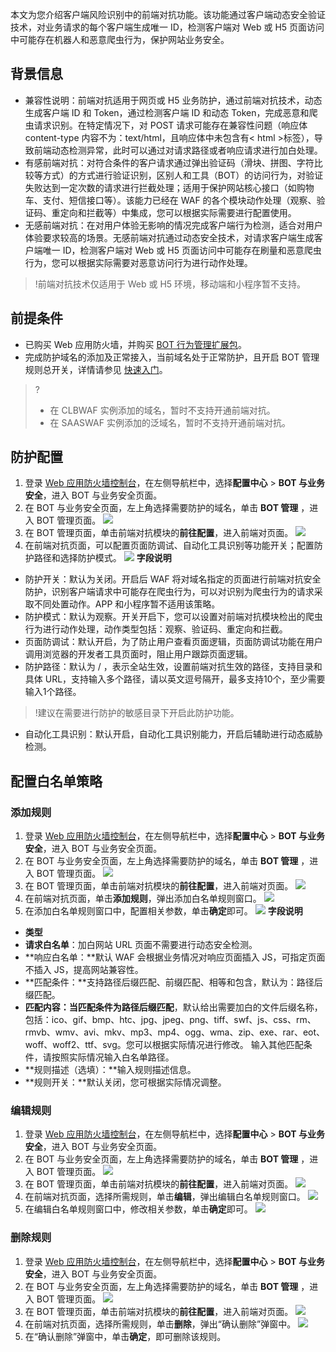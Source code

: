 本文为您介绍客户端风险识别中的前端对抗功能。该功能通过客户端动态安全验证技术，对业务请求的每个客户端生成唯一 ID，检测客户端对 Web 或 H5 页面访问中可能存在机器人和恶意爬虫行为，保护网站业务安全。

## 背景信息
- 兼容性说明：前端对抗适用于网页或 H5 业务防护，通过前端对抗技术，动态生成客户端 ID 和 Token，通过检测客户端 ID 和动态 Token，完成恶意和爬虫请求识别。在特定情况下，对 POST 请求可能存在兼容性问题（响应体 content-type 内容不为：text/html，且响应体中未包含有< html >标签），导致前端动态检测异常，此时可以通过对请求路径或者响应请求进行加白处理。
- 有感前端对抗：对符合条件的客户请求通过弹出验证码（滑块、拼图、字符比较等方式）的方式进行验证识别，区别人和工具（BOT）的访问行为，对验证失败达到一定次数的请求进行拦截处理；适用于保护网站核心接口（如购物车、支付、短信接口等）。该能力已经在 WAF 的各个模块动作处理（观察、验证码、重定向和拦截等）中集成，您可以根据实际需要进行配置使用。
- 无感前端对抗：在对用户体验无影响的情况完成客户端行为检测，适合对用户体验要求较高的场景。无感前端对抗通过动态安全技术，对请求客户端生成客户端唯一 ID，检测客户端对 Web 或 H5 页面访问中可能存在刷量和恶意爬虫行为，您可以根据实际需要对恶意访问行为进行动作处理。
>!前端对抗技术仅适用于 Web 或 H5 环境，移动端和小程序暂不支持。

## 前提条件
- 已购买 Web 应用防火墙，并购买 [BOT 行为管理扩展包](https://cloud.tencent.com/document/product/627/11730#bot-.E8.A1.8C.E4.B8.BA.E7.AE.A1.E7.90.86.E4.BB.B7.E6.A0.BC.E8.AF.B4.E6.98.8E)。
- 完成防护域名的添加及正常接入，当前域名处于正常防护，且开启 BOT 管理规则总开关，详情请参见 [快速入门](https://cloud.tencent.com/document/product/627/18635)。
>?
>- 在 CLBWAF 实例添加的域名，暂时不支持开通前端对抗。
>- 在 SAASWAF 实例添加的泛域名，暂时不支持开通前端对抗。

## 防护配置
1. 登录 [Web 应用防火墙控制台](https://console.cloud.tencent.com/guanjia/tea-botconfig)，在左侧导航栏中，选择**配置中心** > **BOT 与业务安全**，进入 BOT 与业务安全页面。
2. 在 BOT 与业务安全页面，左上角选择需要防护的域名，单击 **BOT 管理** ，进入 BOT 管理页面。
![](https://qcloudimg.tencent-cloud.cn/raw/9e6ca788b62febdb2f6618540df3bf8c.png)
2. 在 BOT 管理页面，单击前端对抗模块的**前往配置**，进入前端对页面。
![](https://qcloudimg.tencent-cloud.cn/raw/571354faa19a4b2802feb5e9ab5646fa.png)
3. 在前端对抗页面，可以配置页面防调试、自动化工具识别等功能开关；配置防护路径和选择防护模式。
![](https://qcloudimg.tencent-cloud.cn/raw/d89937d0f172f66e82415c00a19fabd6.png)
**字段说明**
 - 防护开关：默认为关闭。开启后 WAF 将对域名指定的页面进行前端对抗安全防护，识别客户端请求中可能存在爬虫行为，可以对识别为爬虫行为的请求采取不同处置动作。APP 和小程序暂不适用该策略。
 - 防护模式：默认为观察。开关开启下，您可以设置对前端对抗模块检出的爬虫行为进行动作处理，动作类型包括：观察、验证码、重定向和拦截。
 - 页面防调试：默认开启，为了防⽌⽤户查看⻚⾯逻辑，⻚⾯防调试功能在⽤户调⽤浏览器的开发者工具页面时，阻⽌⽤户跟踪⻚⾯逻辑。
 - 防护路径：默认为 / ，表示全站生效，设置前端对抗生效的路径，支持目录和具体 URL，支持输入多个路径，请以英文逗号隔开，最多支持10个，至少需要输入1个路径。
>!建议在需要进行防护的敏感目录下开启此防护功能。
>
 - 自动化工具识别：默认开启，自动化工具识别能力，开启后辅助进行动态威胁检测。

## 配置白名单策略
### 添加规则
1. 登录 [Web 应用防火墙控制台](https://console.cloud.tencent.com/guanjia/tea-botconfig)，在左侧导航栏中，选择**配置中心** > **BOT 与业务安全**，进入 BOT 与业务安全页面。
2. 在 BOT 与业务安全页面，左上角选择需要防护的域名，单击 **BOT 管理** ，进入 BOT 管理页面。
![](https://qcloudimg.tencent-cloud.cn/raw/9e6ca788b62febdb2f6618540df3bf8c.png)
2. 在 BOT 管理页面，单击前端对抗模块的**前往配置**，进入前端对页面。
![](https://qcloudimg.tencent-cloud.cn/raw/571354faa19a4b2802feb5e9ab5646fa.png)
3. 在前端对抗页面，单击**添加规则**，弹出添加白名单规则窗口。
![](https://qcloudimg.tencent-cloud.cn/raw/d3b87aff81aababb5ec0ada2671b05d9.png)
4. 在添加白名单规则窗口中，配置相关参数，单击**确定**即可。
![](https://qcloudimg.tencent-cloud.cn/raw/d529aa5778b685a26b783b0ebf1d0e68.png)
**字段说明**
 - **类型**
  - **请求白名单**：加白网站 URL 页面不需要进行动态安全检测。
  - **响应白名单：**默认 WAF 会根据业务情况对响应页面插入 JS，可指定页面不插入 JS，提高网站兼容性。
 - **匹配条件：**支持路径后缀匹配、前缀匹配、相等和包含，默认为：路径后缀匹配。
 - **匹配内容：**当匹配条件为**路径后缀匹配**，默认给出需要加白的文件后缀名称，包括：ico、gif、bmp、htc、jpg、jpeg、png、tiff、swf、js、css、rm、rmvb、wmv、avi、mkv、mp3、mp4、ogg、wma、zip、exe、rar、eot、woff、woff2、ttf、svg。您可以根据实际情况进行修改。 输入其他匹配条件，请按照实际情况输入白名单路径。
 - **规则描述（选填）：**输入规则描述信息。
 - **规则开关：**默认关闭，您可根据实际情况调整。

### 编辑规则
1. 登录 [Web 应用防火墙控制台](https://console.cloud.tencent.com/guanjia/tea-botconfig)，在左侧导航栏中，选择**配置中心** > **BOT 与业务安全**，进入 BOT 与业务安全页面。
2. 在 BOT 与业务安全页面，左上角选择需要防护的域名，单击 **BOT 管理** ，进入 BOT 管理页面。
![](https://qcloudimg.tencent-cloud.cn/raw/9e6ca788b62febdb2f6618540df3bf8c.png)
2. 在 BOT 管理页面，单击前端对抗模块的**前往配置**，进入前端对页面。
![](https://qcloudimg.tencent-cloud.cn/raw/571354faa19a4b2802feb5e9ab5646fa.png)
3. 在前端对抗页面，选择所需规则，单击**编辑**，弹出编辑白名单规则窗口。
![](https://qcloudimg.tencent-cloud.cn/raw/72d7f3d70110dae2803d7ac62e742069.png)
4. 在编辑白名单规则窗口中，修改相关参数，单击**确定**即可。
![](https://qcloudimg.tencent-cloud.cn/raw/cf1ae735f2e1951c9a060adf02ed1638.png)

### 删除规则
1. 登录 [Web 应用防火墙控制台](https://console.cloud.tencent.com/guanjia/tea-botconfig)，在左侧导航栏中，选择**配置中心** > **BOT 与业务安全**，进入 BOT 与业务安全页面。
2. 在 BOT 与业务安全页面，左上角选择需要防护的域名，单击 **BOT 管理** ，进入 BOT 管理页面。
![](https://qcloudimg.tencent-cloud.cn/raw/9e6ca788b62febdb2f6618540df3bf8c.png)
2. 在 BOT 管理页面，单击前端对抗模块的**前往配置**，进入前端对页面。
![](https://qcloudimg.tencent-cloud.cn/raw/571354faa19a4b2802feb5e9ab5646fa.png)
3. 在前端对抗页面，选择所需规则，单击**删除**，弹出“确认删除”弹窗中。
![](https://qcloudimg.tencent-cloud.cn/raw/d22bcd768fc273fb38acd037d4a52dfa.png)
4. 在“确认删除”弹窗中，单击**确定**，即可删除该规则。
